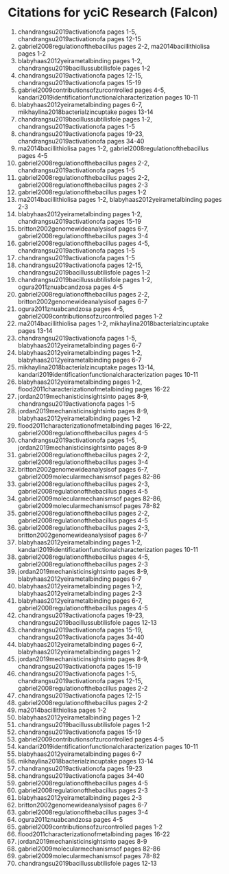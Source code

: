 # Citations for yciC Research (Falcon)

1. chandrangsu2019activationofa pages 1-5, chandrangsu2019activationofa pages 12-15
2. gabriel2008regulationofthebacillus pages 2-2, ma2014bacillithiolisa pages 1-2
3. blabyhaas2012yeirametalbinding pages 1-2, chandrangsu2019bacillussubtilisfole pages 1-2
4. chandrangsu2019activationofa pages 12-15, chandrangsu2019activationofa pages 15-19
5. gabriel2009contributionsofzurcontrolled pages 4-5, kandari2019identificationfunctionalcharacterization pages 10-11
6. blabyhaas2012yeirametalbinding pages 6-7, mikhaylina2018bacterialzincuptake pages 13-14
7. chandrangsu2019bacillussubtilisfole pages 1-2, chandrangsu2019activationofa pages 1-5
8. chandrangsu2019activationofa pages 19-23, chandrangsu2019activationofa pages 34-40
9. ma2014bacillithiolisa pages 1-2, gabriel2008regulationofthebacillus pages 4-5
10. gabriel2008regulationofthebacillus pages 2-2, chandrangsu2019activationofa pages 1-5
11. gabriel2008regulationofthebacillus pages 2-2, gabriel2008regulationofthebacillus pages 2-3
12. gabriel2008regulationofthebacillus pages 1-2
13. ma2014bacillithiolisa pages 1-2, blabyhaas2012yeirametalbinding pages 2-3
14. blabyhaas2012yeirametalbinding pages 1-2, chandrangsu2019activationofa pages 15-19
15. britton2002genomewideanalysisof pages 6-7, gabriel2008regulationofthebacillus pages 3-4
16. gabriel2008regulationofthebacillus pages 4-5, chandrangsu2019activationofa pages 1-5
17. chandrangsu2019activationofa pages 1-5
18. chandrangsu2019activationofa pages 12-15, chandrangsu2019bacillussubtilisfole pages 1-2
19. chandrangsu2019bacillussubtilisfole pages 1-2, ogura2011znuabcandzosa pages 4-5
20. gabriel2008regulationofthebacillus pages 2-2, britton2002genomewideanalysisof pages 6-7
21. ogura2011znuabcandzosa pages 4-5, gabriel2009contributionsofzurcontrolled pages 1-2
22. ma2014bacillithiolisa pages 1-2, mikhaylina2018bacterialzincuptake pages 13-14
23. chandrangsu2019activationofa pages 1-5, blabyhaas2012yeirametalbinding pages 6-7
24. blabyhaas2012yeirametalbinding pages 1-2, blabyhaas2012yeirametalbinding pages 6-7
25. mikhaylina2018bacterialzincuptake pages 13-14, kandari2019identificationfunctionalcharacterization pages 10-11
26. blabyhaas2012yeirametalbinding pages 1-2, flood2011characterizationofmetalbinding pages 16-22
27. jordan2019mechanisticinsightsinto pages 8-9, chandrangsu2019activationofa pages 1-5
28. jordan2019mechanisticinsightsinto pages 8-9, blabyhaas2012yeirametalbinding pages 1-2
29. flood2011characterizationofmetalbinding pages 16-22, gabriel2008regulationofthebacillus pages 4-5
30. chandrangsu2019activationofa pages 1-5, jordan2019mechanisticinsightsinto pages 8-9
31. gabriel2008regulationofthebacillus pages 2-2, gabriel2008regulationofthebacillus pages 3-4
32. britton2002genomewideanalysisof pages 6-7, gabriel2009molecularmechanismsof pages 82-86
33. gabriel2008regulationofthebacillus pages 2-3, gabriel2008regulationofthebacillus pages 4-5
34. gabriel2009molecularmechanismsof pages 82-86, gabriel2009molecularmechanismsof pages 78-82
35. gabriel2008regulationofthebacillus pages 2-2, gabriel2008regulationofthebacillus pages 4-5
36. gabriel2008regulationofthebacillus pages 2-3, britton2002genomewideanalysisof pages 6-7
37. blabyhaas2012yeirametalbinding pages 1-2, kandari2019identificationfunctionalcharacterization pages 10-11
38. gabriel2008regulationofthebacillus pages 4-5, gabriel2008regulationofthebacillus pages 2-3
39. jordan2019mechanisticinsightsinto pages 8-9, blabyhaas2012yeirametalbinding pages 6-7
40. blabyhaas2012yeirametalbinding pages 1-2, blabyhaas2012yeirametalbinding pages 2-3
41. blabyhaas2012yeirametalbinding pages 6-7, gabriel2008regulationofthebacillus pages 4-5
42. chandrangsu2019activationofa pages 19-23, chandrangsu2019bacillussubtilisfole pages 12-13
43. chandrangsu2019activationofa pages 15-19, chandrangsu2019activationofa pages 34-40
44. blabyhaas2012yeirametalbinding pages 6-7, blabyhaas2012yeirametalbinding pages 1-2
45. jordan2019mechanisticinsightsinto pages 8-9, chandrangsu2019activationofa pages 15-19
46. chandrangsu2019activationofa pages 1-5, chandrangsu2019activationofa pages 12-15, gabriel2008regulationofthebacillus pages 2-2
47. chandrangsu2019activationofa pages 12-15
48. gabriel2008regulationofthebacillus pages 2-2
49. ma2014bacillithiolisa pages 1-2
50. blabyhaas2012yeirametalbinding pages 1-2
51. chandrangsu2019bacillussubtilisfole pages 1-2
52. chandrangsu2019activationofa pages 15-19
53. gabriel2009contributionsofzurcontrolled pages 4-5
54. kandari2019identificationfunctionalcharacterization pages 10-11
55. blabyhaas2012yeirametalbinding pages 6-7
56. mikhaylina2018bacterialzincuptake pages 13-14
57. chandrangsu2019activationofa pages 19-23
58. chandrangsu2019activationofa pages 34-40
59. gabriel2008regulationofthebacillus pages 4-5
60. gabriel2008regulationofthebacillus pages 2-3
61. blabyhaas2012yeirametalbinding pages 2-3
62. britton2002genomewideanalysisof pages 6-7
63. gabriel2008regulationofthebacillus pages 3-4
64. ogura2011znuabcandzosa pages 4-5
65. gabriel2009contributionsofzurcontrolled pages 1-2
66. flood2011characterizationofmetalbinding pages 16-22
67. jordan2019mechanisticinsightsinto pages 8-9
68. gabriel2009molecularmechanismsof pages 82-86
69. gabriel2009molecularmechanismsof pages 78-82
70. chandrangsu2019bacillussubtilisfole pages 12-13

